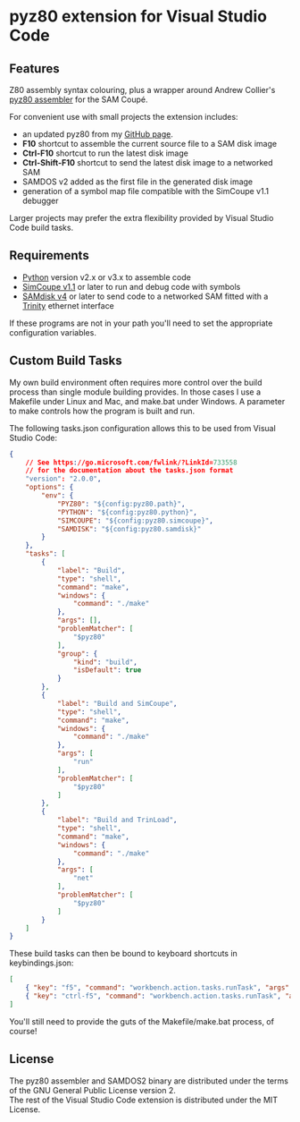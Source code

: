 # pyz80 extension for Visual Studio Code

## Features

Z80 assembly syntax colouring, plus a wrapper around Andrew Collier's [pyz80 assembler](https://sourceforge.net/projects/pyz80/) for the SAM Coupé.

For convenient use with small projects the extension includes:

* an updated pyz80 from my [GitHub page](https://github.com/simonowen/pyz80).
* **F10** shortcut to assemble the current source file to a SAM disk image
* **Ctrl-F10** shortcut to run the latest disk image
* **Ctrl-Shift-F10** shortcut to send the latest disk image to a networked SAM
* SAMDOS v2 added as the first file in the generated disk image
* generation of a symbol map file compatible with the SimCoupe v1.1 debugger

Larger projects may prefer the extra flexibility provided by Visual Studio Code build tasks.  

## Requirements

* [Python](https://www.python.org/downloads/) version v2.x or v3.x to assemble code
* [SimCoupe v1.1](https://github.com/simonowen/simcoupe/releases) or later to run and debug code with symbols
* [SAMdisk v4](https://github.com/simonowen/samdisk) or later to send code to a networked SAM fitted with a [Trinity](https://www.samcoupe.com/hardtrin.htm) ethernet interface

If these programs are not in your path you'll need to set the appropriate configuration variables.

## Custom Build Tasks

My own build environment often requires more control over the build process than single module building provides. In those cases I use a Makefile under Linux and Mac, and make.bat under Windows. A parameter to make controls how the program is built and run.

The following tasks.json configuration allows this to be used from Visual Studio Code:

```json
{
    // See https://go.microsoft.com/fwlink/?LinkId=733558
    // for the documentation about the tasks.json format
    "version": "2.0.0",
    "options": {
        "env": {
            "PYZ80": "${config:pyz80.path}",
            "PYTHON": "${config:pyz80.python}",
            "SIMCOUPE": "${config:pyz80.simcoupe}",
            "SAMDISK": "${config:pyz80.samdisk}"
        }
    },
    "tasks": [
        {
            "label": "Build",
            "type": "shell",
            "command": "make",
            "windows": {
                "command": "./make"
            },
            "args": [],
            "problemMatcher": [
                "$pyz80"
            ],
            "group": {
                "kind": "build",
                "isDefault": true
            }
        },
        {
            "label": "Build and SimCoupe",
            "type": "shell",
            "command": "make",
            "windows": {
                "command": "./make"
            },
            "args": [
                "run"
            ],
            "problemMatcher": [
                "$pyz80"
            ]
        },
        {
            "label": "Build and TrinLoad",
            "type": "shell",
            "command": "make",
            "windows": {
                "command": "./make"
            },
            "args": [
                "net"
            ],
            "problemMatcher": [
                "$pyz80"
            ]
        }
    ]
}
```

These build tasks can then be bound to keyboard shortcuts in keybindings.json:

```json
[
    { "key": "f5", "command": "workbench.action.tasks.runTask", "args": "Build and SimCoupe", "when": "editorLangId == pyz80" },
    { "key": "ctrl-f5", "command": "workbench.action.tasks.runTask", "args": "Build and TrinLoad", "when": "editorLangId == pyz80" }
]
```

You'll still need to provide the guts of the Makefile/make.bat process, of course!

## License

The pyz80 assembler and SAMDOS2 binary are distributed under the terms of the GNU General Public License version 2.  
The rest of the Visual Studio Code extension is distributed under the MIT License.
